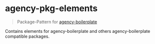 # agency-pkg-elements

>Package-Pattern for [agency-boilerplate](https://github.com/StephanGerbeth/agency-boilerplate)

Contains elements for agency-boilerplate and others agency-boilerplate compatible packages.
